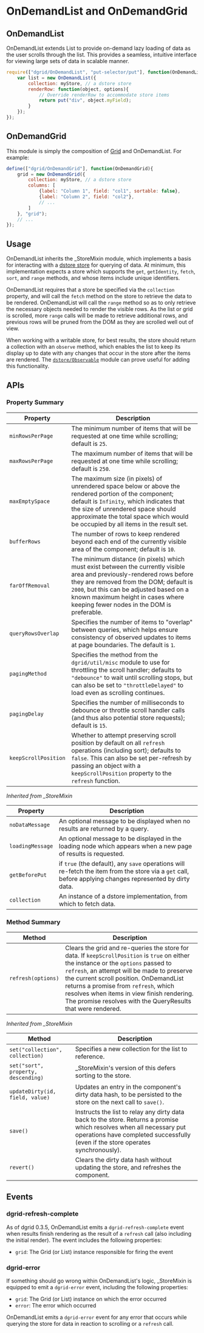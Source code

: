 # OnDemandList and OnDemandGrid

## OnDemandList

OnDemandList extends List to provide on-demand lazy loading of data as the user
scrolls through the list. This provides a seamless, intuitive interface for
viewing large sets of data in scalable manner.

```js
require(["dgrid/OnDemandList", "put-selector/put"], function(OnDemandList, put){
    var list = new OnDemandList({
        collection: myStore, // a dstore store
        renderRow: function(object, options){
            // Override renderRow to accommodate store items
            return put("div", object.myField);
        }
    });
});
```

## OnDemandGrid

This module is simply the composition of [Grid](Grid.md) and OnDemandList. For example:

```js
define(["dgrid/OnDemandGrid"], function(OnDemandGrid){
    grid = new OnDemandGrid({
        collection: myStore, // a dstore store
        columns: [
            {label: "Column 1", field: "col1", sortable: false},
            {label: "Column 2", field: "col2"},
            // ...
        ]
    }, "grid");
    // ...
});
```

## Usage

OnDemandList inherits the \_StoreMixin module, which implements a basis for
interacting with a [dstore
store](https://github.com/SitePen/dstore) for querying of
data. At minimum, this implementation expects a store which supports the `get`,
`getIdentity`, `fetch`, `sort`, and `range` methods, and whose items include unique identifiers.

OnDemandList requires that a store be specified via the `collection` property, and
will call the `fetch` method on the store to retrieve the data to be rendered.
OnDemandList will call the `range` method so as to only
retrieve the necessary objects needed to render the visible rows. As the list or
grid is scrolled, more `range` calls will be made to retrieve additional rows,
and previous rows will be pruned from the DOM as they are scrolled well out of
view.

When working with a writable store, for best results, the store should return
a collection with an `observe` method, which enables the list to keep its
display up to date with any changes that occur in the store after the items are
rendered. The
[`dstore/Observable`](https://github.com/SitePen/dstore/blob/master/Observable.js)
module can prove useful for adding this functionality.

## APIs

### Property Summary

Property | Description
-------- | -----------
`minRowsPerPage` | The minimum number of items that will be requested at one time while scrolling; default is `25`.
`maxRowsPerPage` | The maximum number of items that will be requested at one time while scrolling; default is `250`.
`maxEmptySpace` | The maximum size (in pixels) of unrendered space below or above the rendered portion of the component; default is `Infinity`, which indicates that the size of unrendered space should approximate the total space which would be occupied by all items in the result set.
`bufferRows` | The number of rows to keep rendered beyond each end of the currently visible area of the component; default is `10`.
`farOffRemoval` | The minimum distance (in pixels) which must exist between the currently visible area and previously-rendered rows before they are removed from the DOM; default is `2000`, but this can be adjusted based on a known maximum height in cases where keeping fewer nodes in the DOM is preferable.
`queryRowsOverlap` | Specifies the number of items to "overlap" between queries, which helps ensure consistency of observed updates to items at page boundaries. The default is `1`.
`pagingMethod` | Specifies the method from the `dgrid/util/misc` module to use for throttling the scroll handler; defaults to `"debounce"` to wait until scrolling stops, but can also be set to `"throttleDelayed"` to load even as scrolling continues.
`pagingDelay` | Specifies the number of milliseconds to debounce or throttle scroll handler calls (and thus also potential store requests); default is `15`.
`keepScrollPosition` | Whether to attempt preserving scroll position by default on all `refresh` operations (including sort); defaults to `false`.  This can also be set per-refresh by passing an object with a `keepScrollPosition` property to the `refresh` function.

*Inherited from _StoreMixin*

Property | Description
-------- | -----------
`noDataMessage` | An optional message to be displayed when no results are returned by a query.
`loadingMessage` | An optional message to be displayed in the loading node which appears when a new page of results is requested.
`getBeforePut` | if `true` (the default), any `save` operations will re-fetch the item from the store via a `get` call, before applying changes represented by dirty data.
`collection` | An instance of a dstore implementation, from which to fetch data.

### Method Summary 

Method | Description
------ | -----------
`refresh(options)` | Clears the grid and re-queries the store for data.  If `keepScrollPosition` is `true` on either the instance or the `options` passed to `refresh`, an attempt will be made to preserve the current scroll position.  OnDemandList returns a promise from `refresh`, which resolves when items in view finish rendering.  The promise resolves with the QueryResults that were rendered.

*Inherited from _StoreMixin*

Method | Description
------ | -----------
`set("collection", collection)` | Specifies a new collection for the list to reference.
`set("sort", property, descending)` | \_StoreMixin's version of this defers sorting to the store.
`updateDirty(id, field, value)` | Updates an entry in the component's dirty data hash, to be persisted to the store on the next call to `save()`.
`save()` | Instructs the list to relay any dirty data back to the store. Returns a promise which resolves when all necessary put operations have completed successfully (even if the store operates synchronously).
`revert()` | Clears the dirty data hash without updating the store, and refreshes the component.

## Events

### dgrid-refresh-complete

As of dgrid 0.3.5, OnDemandList emits a `dgrid-refresh-complete` event when
results finish rendering as the result of a `refresh` call (also including the
initial render). The event includes the following properties:

* `grid`: The Grid (or List) instance responsible for firing the event

### dgrid-error

If something should go wrong within OnDemandList's logic, \_StoreMixin is
equipped to emit a `dgrid-error` event, including the following properties:

* `grid`: The Grid (or List) instance on which the error occurred
* `error`: The error which occurred

OnDemandList emits a `dgrid-error` event for any error that occurs while
querying the store for data in reaction to scrolling or a `refresh` call.